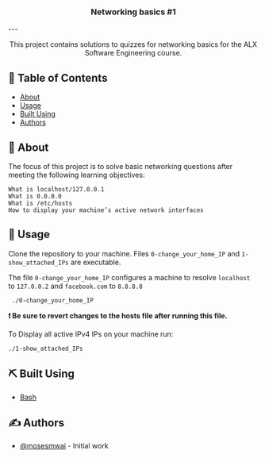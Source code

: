 <h3 align="center">Networking basics #1</h3>
---

<p align="center"> This project contains solutions to quizzes for networking basics for the ALX Software Engineering course.
    <br> 
</p>

## 📝 Table of Contents

- [About](#about)
- [Usage](#usage)
- [Built Using](#built_using)
- [Authors](#authors)

## 🧐 About <a name = "about"></a>

The focus of this project is to solve basic networking questions after meeting the following learning objectives:
    
    What is localhost/127.0.0.1
    What is 0.0.0.0
    What is /etc/hosts
    How to display your machine’s active network interfaces

## 🎈 Usage <a name="usage"></a>

Clone the repository to your machine.
Files ``0-change_your_home_IP`` and  ``1-show_attached_IPs`` are executable.

The file ``0-change_your_home_IP`` configures a machine to resolve ``localhost`` to ``127.0.0.2`` and ``facebook.com`` to ``8.8.8.8``

```
 ./0-change_your_home_IP
```

<strong> ❗ Be sure to revert changes to the hosts file after running this file.</strong>

To Display all active IPv4 IPs on your machine run:
```
./1-show_attached_IPs
```

## ⛏️ Built Using <a name = "built_using"></a>

- [Bash](https://www.gnu.org/software/bash/)

## ✍️ Authors <a name = "authors"></a>

- [@mosesmwai](https://github.com/moses946) - Initial work

